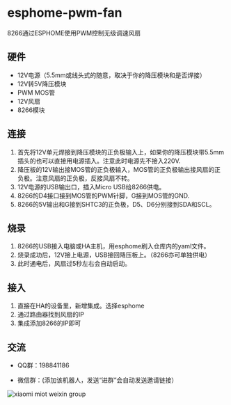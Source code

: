 # esphome-pwm-fan
8266通过ESPHOME使用PWM控制无级调速风扇

## 硬件
- 12V电源（5.5mm或线头式的随意，取决于你的降压模块和是否焊接）
- 12V转5V降压模块
- PWM MOS管
- 12V风扇
- 8266模块

## 连接
1. 首先将12V单元焊接到降压模块的正负极输入上，如果你的降压模块带5.5mm插头的也可以直接用电源插入。注意此时电源先不接入220V.
2. 降压板的12V输出接MOS管的正负极输入，MOS管的正负极输出接风扇的正负极。注意风扇的正负极，反接风扇不转。
3. 12V电源的USB输出口，插入Micro USB给8266供电。
4. 8266的D4接口接到MOS管的PWM针脚，G接到MOS管的GND.
5. 8266的5V输出和G接到SHTC3的正负极，D5、D6分别接到SDA和SCL。

## 烧录
1. 8266的USB接入电脑或HA主机，用esphome刷入仓库内的yaml文件。
2. 烧录成功后，12V接上电源，USB接回降压板上。（8266亦可单独供电）
3. 此时通电后，风扇过5秒左右会自动启动。

## 接入
1. 直接在HA的设备里，新增集成。选择esphome
2. 通过路由器找到风扇的IP
3. 集成添加8266的IP即可

## 交流
- QQ群：198841186

- 微信群：(添加该机器人，发送“进群”会自动发送邀请链接）

![xiaomi miot weixin group](https://user-images.githubusercontent.com/4549099/161735971-0540ce1c-eb49-4aff-8cb3-3bdad15e22f7.png)
